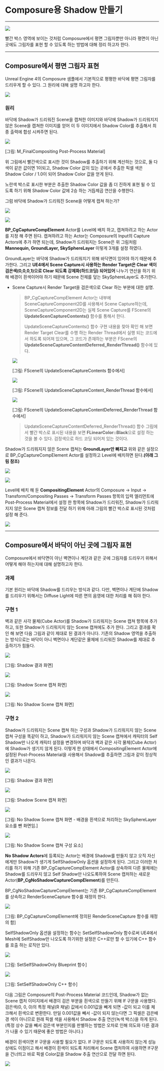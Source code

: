 # Composure용 Shadow 만들기

------------------------------------------------------------------------------------------------------------------------------------------------------------------------------------

![](https://github.com/Devcoder-IndieWorks/ComposureShadow/blob/master/Images/ComposureShadow.png)

빨간 박스 영역에 보이는 것처럼 Composure에서 평면 그림자뿐만 아니라 평면이 아닌 곳에도 그림자를 표현 할 수 있도록 하는 방법에 대해 정리 하고자 한다.

------------------------------------------------------------------------------------------------------------------------------------------------------------------------------------

## Composure에서 평면 그림자 표현

Unreal Engine 4의 Composure 샘플에서 기본적으로 평평한 바닥에 평면 그림자를 드리우게 할 수 있다. 그 원리에 대해 설명 하고자 한다.

![](https://github.com/Devcoder-IndieWorks/ComposureShadow/blob/master/Images/PlaneShadow.png)

### 원리

바닥에 Shadow가 드리워진 Scene을 캡쳐한 이미지와 바닥에 Shadow가 드리워지지 않은 Scene을 캡쳐한 이미지를 얻어 이 두 이미지에서 Shadow Color를 추출해서 최종 출력에 합성 시켜주면 된다.

![](https://github.com/Devcoder-IndieWorks/ComposureShadow/blob/master/Images/CreateShadowMask.png)

[그림: M_FinalCompositing Post-Process Material]

위 그림에서 빨간색으로 표시한 것이 Shadow를 추출하기 위해 계산하는 것으로, 둘 다 색이 같은 값이면 1이되고, Shadow Color 값이 있는 곳에서 추출한 픽셀 색은 Shadow Color / 1.0이 되어 Shadow Color 값을 얻게 된다.

노란색 박스로 표시한 부분은 추출한 Shadow Color 값을 좀 더 진하게 표현 될 수 있도록 하기 위해 Shadow Color 값에 2승 하는 거듭제곱 연산을 수행한다.

그럼 바닥에 Shadow가 드리워진 Scene을 어떻게 캡쳐 하는가?

![](https://github.com/Devcoder-IndieWorks/ComposureShadow/blob/master/Images/ShadowCapture.png)

![](https://github.com/Devcoder-IndieWorks/ComposureShadow/blob/master/Images/ShadowDetail.png)

**BP_CgCaptureCompElement** Actor를 Level에 배치 하고, 캡쳐하려고 하는 Actor를 지정 해 주면 된다. 캡쳐하려고 하는 Actor는 Composure의 Input의 Capture Actors에 추가 하면 되는데, Shadow가 드리워지는 Scene은 위 그림처럼 **Mannequin, GroundLayer, SkySphereLayer** 이렇게 3개를 설정 하였다.

GroundLayer는 바닥에 Shadow가 드리워지기 위해 바닥면이 있어야 하기 때문에 추가한다. 그리고 **UE4에서 Scene Capture시 사용하는 Render Target은 Clear 색이 검은색(0,0,0,1)으로 Clear 되도록 강제화(하드코딩) 되어있어** 나누기 연산을 하기 위해 배경이 흰색이어야 하기 때문에 Scene 전체를 덮는 SkySphereLayer도 추가한다.

* Scene Capture시 Render Target을 검은색으로 Clear 하는 부분에 대한 설명.

  > BP_CgCaptureCompElement Actor는 내부에 SceneCaptureComponent2D를 사용해서 Scene Capture하는데, SceneCaptureComponent2D는 실제 Scene Capture를 FScene의 **UpdateScenCaptureContents()** 함수를 통해서 한다.
  >
  > UpdateSceneCaptureContents() 함수 구현 내용을 찾아 확인 해 보면 Render Target Clear를 수행 하는 Render Thread에서 실행 되는 코드에서 하도록 되어져 있으며, 그 코드가 존재하는 부분은 FScene의 **UpdateSceneCaptureContentDeferred_RenderThread()** 함수에 있다.

  ![](https://github.com/Devcoder-IndieWorks/ComposureShadow/blob/master/Images/UpdateSceneCaptureContents.png)

  [그림: FScene의 UpdateSceneCaptureContents 함수에서]

  ![](https://github.com/Devcoder-IndieWorks/ComposureShadow/blob/master/Images/UpdateSceneCaptureContent_RenderThread.png)

  [그림: FScene의 UpdateSceneCaptureContent_RenderThread 함수에서]

  ![](https://github.com/Devcoder-IndieWorks/ComposureShadow/blob/master/Images/UpdateSceneCaptureContentDeferred_RenderThread.png)

  [그림: FScene의 UpdateSceneCaptureContentDeferred_RenderThread 함수에서]

  > UpdateSceneCaptureContentDeferred_RenderThread() 함수 그림에서 빨간 박스로 표시된 내용을 보면 **FLinearColor::Black**으로 설정 하는 것을 볼 수 있다. 검정색으로 하드 코딩 되어져 있는 것이다.

Shadow가 드리워지지 않은 Scene 캡쳐는 **GroundLayer만 빠지고** 위와 같은 설정으로 BP_CgCaptureCompElement Actor를 설정하고 Level에 배치하면 된다.**(아래 그림 참조)**

![](https://github.com/Devcoder-IndieWorks/ComposureShadow/blob/master/Images/NoShadowCapture.png)

![](https://github.com/Devcoder-IndieWorks/ComposureShadow/blob/master/Images/NoShaodwDetail.png)

Level에 배치 해 둔 **CompositingElement** Actor의 Composure -> Input -> Transform/Compositing Passes -> Transform Passes 항목의 입력 엘리먼트에 Post-Process Material에서 설정 한 항목에 Shadow가 드리워진, Shadow가 드리워지지 않은 Scene 캡쳐 정보를 전달 하기 위해 아래 그림의 빨간 박스로 표시된 것처럼 설정 해 준다.

![](https://github.com/Devcoder-IndieWorks/ComposureShadow/blob/master/Images/CompositingElement.png)

------------------------------------------------------------------------------------------------------------------------------------------------------------------------------------

## Composure에서 바닥이 아닌 곳에 그림자 표현

Composure에서 바닥면이 아닌 벽면이나 계단과 같은 곳에 그림자를 드리우기 위해서 어떻게 해야 하는지에 대해 설명하고자 한다.

### 과제

기본 원리는 바닥에 Shadow를 드리우는 방식과 같다. 다만, 벽면이나 계단에 Shadow를 드리우기 위해서는 Diffuse Light에 따른 면의 음영에 대한 처리를 해 줘야 한다.

### 구현 1

벽과 같은 사각 물체(Cube Actor)를 Shadow가 드리워지는 Scene 캡쳐 항목에 추가하고, 또한 Shadow가 드리워지지 않는 Scene 캡쳐에도 추가 한다. 그리고 결과를 확인 해 보면 다음 그림과 같이 제대로 된 결과가 아니다. 기존의 Shadow 영역을 추출하는 방식으로는 바닥이 아니 벽면이나 계단같은 물체에 드리워진 Shadow를 제대로 추출하기가 힘들다.

![](https://github.com/Devcoder-IndieWorks/ComposureShadow/blob/master/Images/Failed_1.png)

[그림: Shadow 결과 화면]

![](https://github.com/Devcoder-IndieWorks/ComposureShadow/blob/master/Images/ShadowCaptureCube_1.png)

[그림: Shadow Scene 캡쳐 화면]

![](https://github.com/Devcoder-IndieWorks/ComposureShadow/blob/master/Images/NoShadowCaptureCube_1.png)

[그림: No Shadow Scene 캡쳐 화면]

### 구현 2

Shadow가 드리워지는 Scene 캡쳐 하는 구성과 Shadow가 드리워지지 않는 Scene 캡쳐 구성을 똑같이 하고, Shadow가 드리워지지 않는 Scene 캡쳐에서 캐릭터의 Self Shadow만 나오게 캐릭터 설정을 변경하며 바닥과 벽과 같은 사각 물체(Cube Actor)에 Shadow가 생기지 않게 된다. 이렇게 한 상태에서 CompositingElement Actor에 설정된 Post-Process Material을 사용해서 Shadow를 추출하면 그림과 같이 정상적인 결과가 나온다.

![](https://github.com/Devcoder-IndieWorks/ComposureShadow/blob/master/Images/Success_1.png)

[그림: Shadow 결과 화면]

![](https://github.com/Devcoder-IndieWorks/ComposureShadow/blob/master/Images/ShadowCaptureCube_1.png)

[그림: Shadow Scene 캡쳐 화면]

![](https://github.com/Devcoder-IndieWorks/ComposureShadow/blob/master/Images/NoShadowCaptureCube_2.png)

[그림: No Shadow Scene 캡쳐 화면 - 배경을 흰색으로 처리하는 SkySphereLayer 요소를 뺀 화면임.]

![](https://github.com/Devcoder-IndieWorks/ComposureShadow/blob/master/Images/NoShadowDetail_2.png)

[그림: No Shadow Scene 캡쳐 구성 요소]

**No Shadow Actors**에 등록되는 Actor는 배경에 Shadow를 만들지 않고 오직 자신에게만 Shadow가 생기게 SelfShadowOnly 옵션을 설정하게 된다. 그리고 이러한 처리를 하기 위해 기존 BP_CgCaptureCompElement Actor를 상속하여 다른 물체에는 Shadow를 드리우지 않고 Self Shadow만 나오도록하여 Scene 캡처하는 새로운 Actor(**BP_CgNoShadowCaptureCompElement**)를 만든다.

BP_CgNoShadowCaptureCompElement는 기존 BP_CgCaptureCompElement를 상속하고 RenderSceneCapture 함수를 재정의 한다.

![](https://github.com/Devcoder-IndieWorks/ComposureShadow/blob/master/Images/RenderSceneCapture_Override_BP.png)

[그림: BP_CgCaptureCompElement에 정의된 RenderSceneCapture 함수를 재정의 함]

SelfShadowOnly 옵션을 설정하는 함수는 SetSelfShadowOnly 함수로써 UE4에서 Mesh에 SelfShadow만 나오도록 하기위한 설정은 C++로만 할 수 있기에 C++ 함수를 호출 하는 로직만 있다.

![](https://github.com/Devcoder-IndieWorks/ComposureShadow/blob/master/Images/SetSelfShadowOnly_BP.png)

[그림: SetSelfShadowOnly Blueprint 함수]

![](https://github.com/Devcoder-IndieWorks/ComposureShadow/blob/master/Images/SetSelfShadowOnly.png)

[그림: SetSelfShadowOnly C++ 함수]

다음 그림은 Composure의 Post-Process Material 코드인데, Shadow가 없는 Scene 캡처 이미지에서 배경이 검은 부분을 흰색으로 만들기 위해 If 구문을 사용했다. 검은색(0, 0, 0)의 특정 채널(R 채널) 값에서 0.001값을 빼게 되면 -값이 되고 이를 체크해서 흰색으로 변환한다. 만일 0.001값을 빼서 -값이 되지 않는다면 그 픽셀은 검은배경 색이 아니므로 원래 픽셀 색을 사용해서 Shadow 추출 연산(녹색 박스)을 하게 된다.(특정 상수 값을 빼서 검은색 부분인지를 판별하는 방법은 오차로 인해 의도와 다른 결과가 나올 수 있기 때문에 좋은 방법은 아니다.)

배경이 흰색이면 If 구문을 사용할 필요가 없다. If 구문은 되도록 사용하지 않는게 성능상에도 이점이고 해서 배경이 흰색이 되도록 처리해서 Scene 캡처하여 사용하면 If구문을 건너띄고 바로 픽셀  Color값을 Shadow 추출 연산으로 전달 하면 된다.

![](https://github.com/Devcoder-IndieWorks/ComposureShadow/blob/master/Images/CreateShadowMask_1.png)





